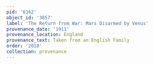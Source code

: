 ```yaml
---
pid: '6162'
object_id: '3857'
label: 'The Return from War: Mars Disarmed by Venus'
provenance_date: '1911'
provenance_location: England
provenance_text: Taken from an English Family
order: '2010'
collection: provenance
---
```

